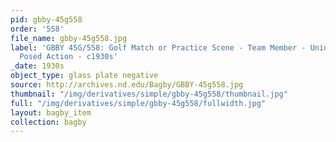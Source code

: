 ```yaml
---
pid: gbby-45g558
order: '558'
file_name: gbby-45g558.jpg
label: 'GBBY 45G/558: Golf Match or Practice Scene - Team Member - Unidentified -
  Posed Action - c1930s'
_date: 1930s
object_type: glass plate negative
source: http://archives.nd.edu/Bagby/GBBY-45g558.jpg
thumbnail: "/img/derivatives/simple/gbby-45g558/thumbnail.jpg"
full: "/img/derivatives/simple/gbby-45g558/fullwidth.jpg"
layout: bagby_item
collection: bagby
---
```

